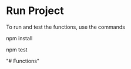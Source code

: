 # Run Project
To run and test the functions, use the commands

npm install

npm test 

"# Functions" 
